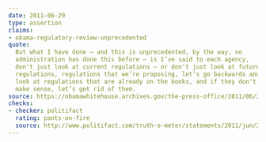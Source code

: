 ```yaml
---
date: 2011-06-29
type: assertion
claims:
- obama-regulatory-review-unprecedented
quote:
  But what I have done — and this is unprecedented, by the way, no
  administration has done this before — is I’ve said to each agency,
  don't just look at current regulations — or don't just look at future
  regulations, regulations that we’re proposing, let’s go backwards and
  look at regulations that are already on the books, and if they don't
  make sense, let’s get rid of them.
source: https://obamawhitehouse.archives.gov/the-press-office/2011/06/29/press-conference-president
checks:
- checker: politifact
  rating: pants-on-fire
  source: http://www.politifact.com/truth-o-meter/statements/2011/jun/29/barack-obama/obama-claims-his-regulatory-review-unprecedented/
---
```

